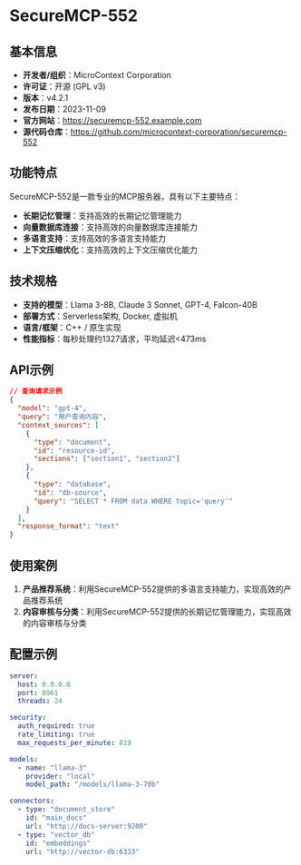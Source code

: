 # SecureMCP-552

## 基本信息

- **开发者/组织**：MicroContext Corporation
- **许可证**：开源 (GPL v3)
- **版本**：v4.2.1
- **发布日期**：2023-11-09
- **官方网站**：https://securemcp-552.example.com
- **源代码仓库**：https://github.com/microcontext-corporation/securemcp-552

## 功能特点

SecureMCP-552是一款专业的MCP服务器，具有以下主要特点：

- **长期记忆管理**：支持高效的长期记忆管理能力
- **向量数据库连接**：支持高效的向量数据库连接能力
- **多语言支持**：支持高效的多语言支持能力
- **上下文压缩优化**：支持高效的上下文压缩优化能力


## 技术规格

- **支持的模型**：Llama 3-8B, Claude 3 Sonnet, GPT-4, Falcon-40B
- **部署方式**：Serverless架构, Docker, 虚拟机
- **语言/框架**：C++ / 原生实现
- **性能指标**：每秒处理约1327请求，平均延迟<473ms

## API示例

```json
// 查询请求示例
{
  "model": "gpt-4",
  "query": "用户查询内容",
  "context_sources": [
    {
      "type": "document",
      "id": "resource-id",
      "sections": ["section1", "section2"]
    },
    {
      "type": "database",
      "id": "db-source",
      "query": "SELECT * FROM data WHERE topic='query'"
    }
  ],
  "response_format": "text"
}
```

## 使用案例

1. **产品推荐系统**：利用SecureMCP-552提供的多语言支持能力，实现高效的产品推荐系统
2. **内容审核与分类**：利用SecureMCP-552提供的长期记忆管理能力，实现高效的内容审核与分类


## 配置示例

```yaml
server:
  host: 0.0.0.0
  port: 8961
  threads: 24

security:
  auth_required: true
  rate_limiting: true
  max_requests_per_minute: 819

models:
  - name: "llama-3"
    provider: "local"
    model_path: "/models/llama-3-70b"

connectors:
  - type: "document_store"
    id: "main_docs"
    url: "http://docs-server:9200"
  - type: "vector_db"
    id: "embeddings"
    url: "http://vector-db:6333"
```